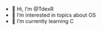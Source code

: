 - 👋 Hi, I’m @TdexR
- 👀 I’m interested in topics about OS
- 🌱 I’m currently learning C

<!---
TdexR/TdexR is a ✨ special ✨ repository because its `README.md` (this file) appears on your GitHub profile.
You can click the Preview link to take a look at your changes.
--->
